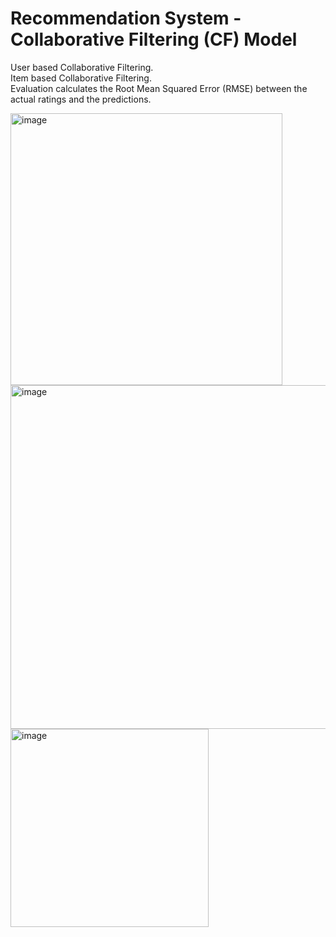 # Recommendation System - Collaborative Filtering (CF) Model

User based Collaborative Filtering.  
Item based Collaborative Filtering.  
Evaluation calculates the Root Mean Squared Error (RMSE) between the actual ratings and the predictions.   

<p float="left">
<img width="435" alt="image" src="https://user-images.githubusercontent.com/112930532/214788057-82af0da3-bd47-4f01-9c4e-4dbabb96d581.png">
<img width="550" alt="image" src="https://user-images.githubusercontent.com/112930532/214788070-0f637247-b69f-471e-b3fa-da4dfc50c654.png">
<img width="317" alt="image" src="https://user-images.githubusercontent.com/112930532/214787744-7fdfb2d1-341e-4abd-a7e9-5a99f49c2c0e.png">

